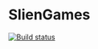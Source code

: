 # SlienGames

[![Build status](https://ci.appveyor.com/api/projects/status/5d8yufo25u4dq26m?svg=true)](https://ci.appveyor.com/project/sguzunov/sliengames)
